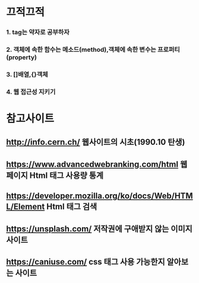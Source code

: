 # 끄적끄적

### 1. tag는 약자로 공부하자

### 2. 객체에 속한 함수는 메소드(method),객체에 속한 변수는 프로퍼티(property)

### 3. []배열,{}객체

### 4. 웹 접근성 지키기



# 참고사이트

## http://info.cern.ch/ 웹사이트의 시초(1990.10 탄생)
## https://www.advancedwebranking.com/html 웹페이지 Html 태그 사용량 통계
## https://developer.mozilla.org/ko/docs/Web/HTML/Element Html 태그 검색 
## https://unsplash.com/ 저작권에 구애받지 않는 이미지사이트
## https://caniuse.com/ css 태그 사용 가능한지 알아보는 사이트

